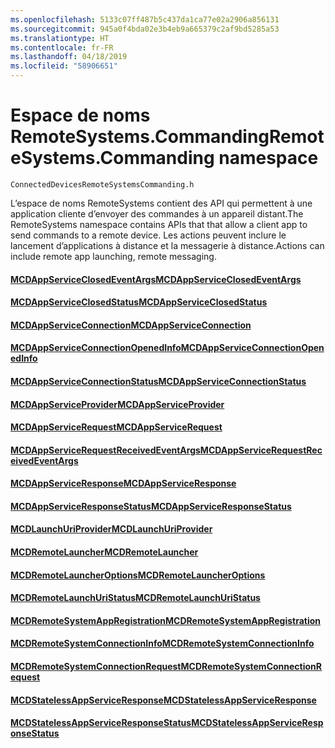 ```yaml
---
ms.openlocfilehash: 5133c07ff487b5c437da1ca77e02a2906a856131
ms.sourcegitcommit: 945a0f4bda02e3b4eb9a665379c2af9bd5285a53
ms.translationtype: HT
ms.contentlocale: fr-FR
ms.lasthandoff: 04/18/2019
ms.locfileid: "58906651"
---
```

# <a name="remotesystemscommanding-namespace"></a><span data-ttu-id="647f5-101">Espace de noms RemoteSystems.Commanding</span><span class="sxs-lookup"><span data-stu-id="647f5-101">RemoteSystems.Commanding namespace</span></span>
```
ConnectedDevicesRemoteSystemsCommanding.h
```

<span data-ttu-id="647f5-102">L’espace de noms RemoteSystems contient des API qui permettent à une application cliente d’envoyer des commandes à un appareil distant.</span><span class="sxs-lookup"><span data-stu-id="647f5-102">The RemoteSystems namespace contains APIs that that allow a client app to send commands to a remote device.</span></span>  <span data-ttu-id="647f5-103">Les actions peuvent inclure le lancement d’applications à distance et la messagerie à distance.</span><span class="sxs-lookup"><span data-stu-id="647f5-103">Actions can include remote app launching, remote messaging.</span></span>

#### <a name="mcdappserviceclosedeventargsmcdappserviceclosedeventargsmd"></a>[<span data-ttu-id="647f5-104">MCDAppServiceClosedEventArgs</span><span class="sxs-lookup"><span data-stu-id="647f5-104">MCDAppServiceClosedEventArgs</span></span>](MCDAppServiceClosedEventArgs.md)
#### <a name="mcdappserviceclosedstatusmcdappserviceclosedstatusmd"></a>[<span data-ttu-id="647f5-105">MCDAppServiceClosedStatus</span><span class="sxs-lookup"><span data-stu-id="647f5-105">MCDAppServiceClosedStatus</span></span>](MCDAppServiceClosedStatus.md)
#### <a name="mcdappserviceconnectionmcdappserviceconnectionmd"></a>[<span data-ttu-id="647f5-106">MCDAppServiceConnection</span><span class="sxs-lookup"><span data-stu-id="647f5-106">MCDAppServiceConnection</span></span>](MCDAppServiceConnection.md)
#### <a name="mcdappserviceconnectionopenedinfomcdappserviceconnectionopenedinfomd"></a>[<span data-ttu-id="647f5-107">MCDAppServiceConnectionOpenedInfo</span><span class="sxs-lookup"><span data-stu-id="647f5-107">MCDAppServiceConnectionOpenedInfo</span></span>](MCDAppServiceConnectionOpenedInfo.md)
#### <a name="mcdappserviceconnectionstatusmcdappserviceconnectionstatusmd"></a>[<span data-ttu-id="647f5-108">MCDAppServiceConnectionStatus</span><span class="sxs-lookup"><span data-stu-id="647f5-108">MCDAppServiceConnectionStatus</span></span>](MCDAppServiceConnectionStatus.md)
#### <a name="mcdappserviceprovidermcdappserviceprovidermd"></a>[<span data-ttu-id="647f5-109">MCDAppServiceProvider</span><span class="sxs-lookup"><span data-stu-id="647f5-109">MCDAppServiceProvider</span></span>](MCDAppServiceProvider.md)
#### <a name="mcdappservicerequestmcdappservicerequestmd"></a>[<span data-ttu-id="647f5-110">MCDAppServiceRequest</span><span class="sxs-lookup"><span data-stu-id="647f5-110">MCDAppServiceRequest</span></span>](MCDAppServiceRequest.md)
#### <a name="mcdappservicerequestreceivedeventargsmcdappservicerequestreceivedeventargsmd"></a>[<span data-ttu-id="647f5-111">MCDAppServiceRequestReceivedEventArgs</span><span class="sxs-lookup"><span data-stu-id="647f5-111">MCDAppServiceRequestReceivedEventArgs</span></span>](MCDAppServiceRequestReceivedEventArgs.md)
#### <a name="mcdappserviceresponsemcdappserviceresponsemd"></a>[<span data-ttu-id="647f5-112">MCDAppServiceResponse</span><span class="sxs-lookup"><span data-stu-id="647f5-112">MCDAppServiceResponse</span></span>](MCDAppServiceResponse.md)
#### <a name="mcdappserviceresponsestatusmcdappserviceresponsestatusmd"></a>[<span data-ttu-id="647f5-113">MCDAppServiceResponseStatus</span><span class="sxs-lookup"><span data-stu-id="647f5-113">MCDAppServiceResponseStatus</span></span>](MCDAppServiceResponseStatus.md)
#### <a name="mcdlaunchuriprovidermcdlaunchuriprovidermd"></a>[<span data-ttu-id="647f5-114">MCDLaunchUriProvider</span><span class="sxs-lookup"><span data-stu-id="647f5-114">MCDLaunchUriProvider</span></span>](MCDLaunchUriProvider.md)
#### <a name="mcdremotelaunchermcdremotelaunchermd"></a>[<span data-ttu-id="647f5-115">MCDRemoteLauncher</span><span class="sxs-lookup"><span data-stu-id="647f5-115">MCDRemoteLauncher</span></span>](MCDRemoteLauncher.md)
#### <a name="mcdremotelauncheroptionsmcdremotelauncheroptionsmd"></a>[<span data-ttu-id="647f5-116">MCDRemoteLauncherOptions</span><span class="sxs-lookup"><span data-stu-id="647f5-116">MCDRemoteLauncherOptions</span></span>](MCDRemoteLauncherOptions.md)
#### <a name="mcdremotelaunchuristatusmcdremotelaunchuristatusmd"></a>[<span data-ttu-id="647f5-117">MCDRemoteLaunchUriStatus</span><span class="sxs-lookup"><span data-stu-id="647f5-117">MCDRemoteLaunchUriStatus</span></span>](MCDRemoteLaunchUriStatus.md)
#### <a name="mcdremotesystemappregistrationmcdremotesystemappregistrationmd"></a>[<span data-ttu-id="647f5-118">MCDRemoteSystemAppRegistration</span><span class="sxs-lookup"><span data-stu-id="647f5-118">MCDRemoteSystemAppRegistration</span></span>](MCDRemoteSystemAppRegistration.md)
#### <a name="mcdremotesystemconnectioninfomcdremotesystemconnectioninfomd"></a>[<span data-ttu-id="647f5-119">MCDRemoteSystemConnectionInfo</span><span class="sxs-lookup"><span data-stu-id="647f5-119">MCDRemoteSystemConnectionInfo</span></span>](MCDRemoteSystemConnectionInfo.md)
#### <a name="mcdremotesystemconnectionrequestmcdremotesystemconnectionrequestmd"></a>[<span data-ttu-id="647f5-120">MCDRemoteSystemConnectionRequest</span><span class="sxs-lookup"><span data-stu-id="647f5-120">MCDRemoteSystemConnectionRequest</span></span>](MCDRemoteSystemConnectionRequest.md)
#### <a name="mcdstatelessappserviceresponsemcdstatelessappserviceresponsemd"></a>[<span data-ttu-id="647f5-121">MCDStatelessAppServiceResponse</span><span class="sxs-lookup"><span data-stu-id="647f5-121">MCDStatelessAppServiceResponse</span></span>](MCDStatelessAppServiceResponse.md)
#### <a name="mcdstatelessappserviceresponsestatusmcdstatelessappserviceresponsestatusmd"></a>[<span data-ttu-id="647f5-122">MCDStatelessAppServiceResponseStatus</span><span class="sxs-lookup"><span data-stu-id="647f5-122">MCDStatelessAppServiceResponseStatus</span></span>](MCDStatelessAppServiceResponseStatus.md)